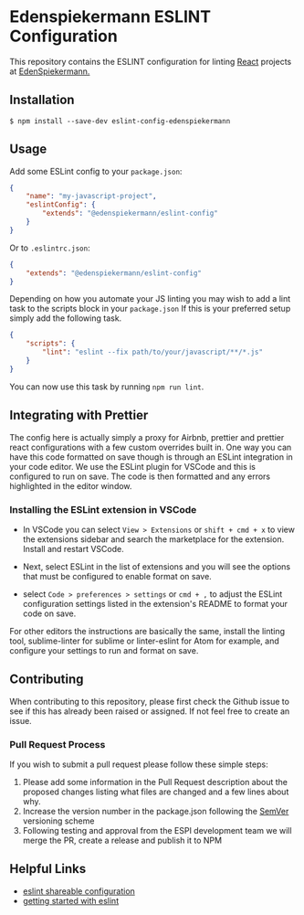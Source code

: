 # Edenspiekermann ESLINT Configuration

This repository contains the ESLINT configuration for linting [React][react] projects at [EdenSpiekermann.][espi-url]

## Installation

```
$ npm install --save-dev eslint-config-edenspiekermann
```


## Usage

Add some ESLint config to your `package.json`:

```json
{
    "name": "my-javascript-project",
    "eslintConfig": {
        "extends": "@edenspiekermann/eslint-config"
    }
}
```

Or to `.eslintrc.json`:

```json
{
    "extends": "@edenspiekermann/eslint-config"
}
```

Depending on how you automate your JS linting you may wish to add a lint task to the scripts block in your `package.json` If this is your preferred setup simply add the following task.

```json
{
    "scripts": {
        "lint": "eslint --fix path/to/your/javascript/**/*.js"
    }
}
```
 
You can now use this task by running `npm run lint`. 

## Integrating with Prettier
The config here is actually simply a proxy for Airbnb, prettier and prettier react configurations with a few custom overrides built in. One way you can have this code formatted on save though is through an ESLint integration in your code editor. We use the ESLint plugin for VSCode and this is configured to run on save. The code is then formatted and any errors highlighted in the editor window.

### Installing the ESLint extension in VSCode

* In VSCode you can select `View > Extensions` or `shift + cmd + x` to view the extensions sidebar and search the marketplace for the extension. Install and restart VSCode.

* Next, select ESLint in the list of extensions and you will see the options that must be configured to enable format on save.

* select `Code > preferences > settings` or `cmd + ,` to adjust the ESLint configuration settings listed in the extension's README to format your code on save.

For other editors the instructions are basically the same, install the linting tool, sublime-linter for sublime or linter-eslint for Atom for example, and configure your settings to run and format on save.



## Contributing

When contributing to this repository, please first check the Github issue to see if this has already been raised or assigned. If not feel free to create an issue.

### Pull Request Process

If you wish to submit a pull request please follow these simple steps:

1. Please add some information in the Pull Request description about the proposed changes listing what files are changed and a few lines about why.
3. Increase the version number in the package.json following the [SemVer][semver] versioning scheme 
4. Following testing and approval from the ESPI development team we will merge the PR, create a release and publish it to NPM


## Helpful Links

* [eslint shareable configuration][shareable]
* [getting started with eslint][docs]

[shareable]: https://eslint.org/docs/developer-guide/shareable-configs  "Eslint shareable configurations"
[react]: https://reactjs.org  "react JS"
[docs]: https://eslint.org/docs/user-guide/getting-started  "Eslint docs"
[espi-url]: https://www.edenspiekermann.com "EdenSpiekermann Home page"
[semver]: http://semver.org/ "Semantic Versioning for software projects"